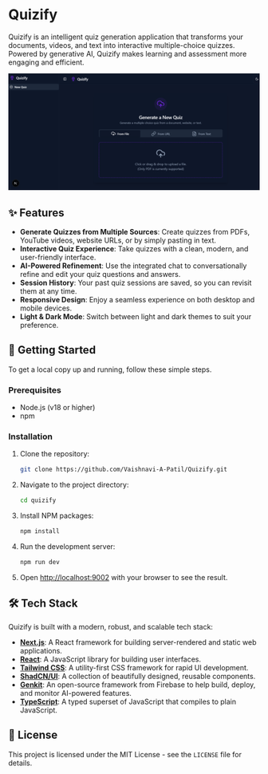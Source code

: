 # Quizify

Quizify is an intelligent quiz generation application that transforms your documents, videos, and text into interactive multiple-choice quizzes. Powered by generative AI, Quizify makes learning and assessment more engaging and efficient.

![Quizify Screenshot](image.png)

## ✨ Features

- **Generate Quizzes from Multiple Sources**: Create quizzes from PDFs, YouTube videos, website URLs, or by simply pasting in text.
- **Interactive Quiz Experience**: Take quizzes with a clean, modern, and user-friendly interface.
- **AI-Powered Refinement**: Use the integrated chat to conversationally refine and edit your quiz questions and answers.
- **Session History**: Your past quiz sessions are saved, so you can revisit them at any time.
- **Responsive Design**: Enjoy a seamless experience on both desktop and mobile devices.
- **Light & Dark Mode**: Switch between light and dark themes to suit your preference.

## 🚀 Getting Started

To get a local copy up and running, follow these simple steps.

### Prerequisites

- Node.js (v18 or higher)
- npm

### Installation

1. Clone the repository:
   ```sh
   git clone https://github.com/Vaishnavi-A-Patil/Quizify.git
   ```
2. Navigate to the project directory:
   ```sh
   cd quizify
   ```
3. Install NPM packages:
   ```sh
   npm install
   ```
4. Run the development server:
   ```sh
   npm run dev
   ```
5. Open [http://localhost:9002](http://localhost:9002) with your browser to see the result.

## 🛠️ Tech Stack

Quizify is built with a modern, robust, and scalable tech stack:

- **[Next.js](https://nextjs.org/)**: A React framework for building server-rendered and static web applications.
- **[React](https://reactjs.org/)**: A JavaScript library for building user interfaces.
- **[Tailwind CSS](https://tailwindcss.com/)**: A utility-first CSS framework for rapid UI development.
- **[ShadCN/UI](https://ui.shadcn.com/)**: A collection of beautifully designed, reusable components.
- **[Genkit](https://firebase.google.com/docs/genkit)**: An open-source framework from Firebase to help build, deploy, and monitor AI-powered features.
- **[TypeScript](https://www.typescriptlang.org/)**: A typed superset of JavaScript that compiles to plain JavaScript.

## 📄 License

This project is licensed under the MIT License - see the `LICENSE` file for details.
